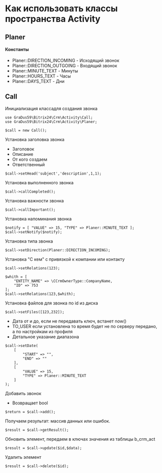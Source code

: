 # Как использовать классы пространства Activity

## Planer

#### Константы

- Planer::DIRECTION_INCOMING - Исходящий звонок
- Planer::DIRECTION_OUTGOING - Входящий звонок
- Planer::MINUTE_TEXT - Минуты
- Planer::HOURS_TEXT - Часы
- Planer::DAYS_TEXT - Дни

## Call

Инициализация классадля создания звонка
```
use GraDus59\Bitrix24\Crm\Activity\Call;
use GraDus59\Bitrix24\Crm\Activity\Planer;

$call = new Call();
```

Установка заголовка звонка
- Заголовок
- Описание
- От кого создаем
- Ответственный
```
$call->setHead('subject','description',1,1);
```

Установка выполненного звонка
```
$call->callCompleted();
```

Установка важности звонка
```
$call->callImportant();
```

Установка напоминания звонка
```
$notify = [ "VALUE" => 15, "TYPE" => Planer::MINUTE_TEXT ];
$call->setNotify($notify);
```

Установка типа звонка
```
$call->setDirection(Planer::DIRECTION_INCOMING);
```

Установка "С кем" с привязкой к компании или контакту
```
$call->setRelations(123);

$whith = [ 
    "ENTITY_NAME" => \CCrmOwnerType::CompanyName, 
    "ID" => 753 
];
$call->setRelations(123,$whith);
```

Установка файлов для звонка по id из диска
```
$call->setFiles([123,232]);
```

- Дата от и до, если не передавать ключ, встанет now()
- TO_USER если установлена то время будет не по серверу передано, а по настройкам из профиля
- Детальное указание диапазона
```
$call->setDate(
    [
        "START" => "", 
        "END" => ""
    ],
    [
        "VALUE" => 15, 
        "TYPE" => Planer::MINUTE_TEXT
    ]
);
```

Добавить звонок
- Возвращает bool
```
$return = $call->add();
```

Получаем результат: массив данных или ошибок.
```
$result = $call->getResult();
```

Обновить элемент, передаем в ключах значения из таблицы b_crm_act
```
$result = $call->update($id,$data);
```

Удалить элемент
```
$result = $call->delete($id);
```